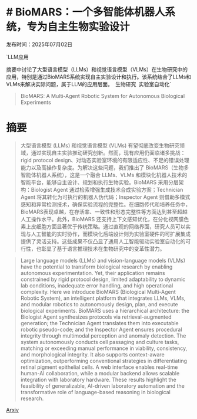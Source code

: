 # # BioMARS：一个多智能体机器人系统，专为自主生物实验设计

发布时间：2025年07月02日

`LLM应用

摘要中讨论了大型语言模型（LLMs）和视觉语言模型（VLMs）在生物研究中的应用，特别是通过BioMARS系统实现自主实验设计和执行。该系统结合了LLMs和VLMs来解决实际问题，属于LLM的应用层面。` `生物研究` `实验室自动化`

> BioMARS: A Multi-Agent Robotic System for Autonomous Biological Experiments

# 摘要

> 大型语言模型 (LLMs) 和视觉语言模型 (VLMs) 有望彻底改变生物研究领域，通过实现自主实验推动研究创新。然而，现有应用仍面临诸多挑战： rigid protocol design、对动态实验室环境的有限适应性、不足的错误处理能力以及高操作复杂度。为解决这些问题，我们推出了 BioMARS（生物多智能体机器人系统），这是一个融合 LLMs、VLMs 和模块化机器人技术的智能平台，能够自主设计、规划和执行生物实验。BioMARS 采用分层架构：Biologist Agent 通过检索增强生成技术合成实验方案；Technician Agent 将其转化为可执行的机器人伪代码；Inspector Agent 则借助多模式感知和异常检测技术，确保实验流程的完整性。在细胞传代和培养任务中，BioMARS表现卓越，在存活率、一致性和形态完整性等方面达到甚至超越人工操作水平。此外，BioMARS 还支持上下文感知优化，在分化视网膜色素上皮细胞方面显著优于传统策略。通过直观的网络界面，研究人员可以实现与人工智能的实时协作，而模块化后端设计则为实验室硬件的可扩展集成提供了灵活支持。这些成果不仅凸显了通用人工智能驱动实验室自动化的可行性，也彰显了基于语言推理技术在生物研究中的变革性潜力。

> Large language models (LLMs) and vision-language models (VLMs) have the potential to transform biological research by enabling autonomous experimentation. Yet, their application remains constrained by rigid protocol design, limited adaptability to dynamic lab conditions, inadequate error handling, and high operational complexity. Here we introduce BioMARS (Biological Multi-Agent Robotic System), an intelligent platform that integrates LLMs, VLMs, and modular robotics to autonomously design, plan, and execute biological experiments. BioMARS uses a hierarchical architecture: the Biologist Agent synthesizes protocols via retrieval-augmented generation; the Technician Agent translates them into executable robotic pseudo-code; and the Inspector Agent ensures procedural integrity through multimodal perception and anomaly detection. The system autonomously conducts cell passaging and culture tasks, matching or exceeding manual performance in viability, consistency, and morphological integrity. It also supports context-aware optimization, outperforming conventional strategies in differentiating retinal pigment epithelial cells. A web interface enables real-time human-AI collaboration, while a modular backend allows scalable integration with laboratory hardware. These results highlight the feasibility of generalizable, AI-driven laboratory automation and the transformative role of language-based reasoning in biological research.

[Arxiv](https://arxiv.org/abs/2507.01485)